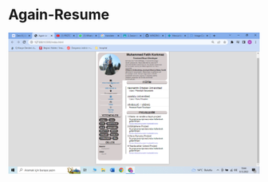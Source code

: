 # Again-Resume

<img src="https://github.com/MFKORKMAZ42/Again-Resume/blob/main/Again%20cv.png"/><br/>

